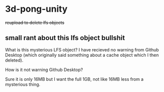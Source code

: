 ﻿# 3d-pong-unity
~~reupload to delete lfs objects~~

## small rant about this lfs object bullshit

What is this mysterious LFS object? I have recieved no warning from Github Desktop 
(which originally said something about a cache object which I then deleted).


How is it not warning Github Desktop?


Sure it is only 16MB but I want the full 1GB, not like 16MB less from a mysterious thing.
